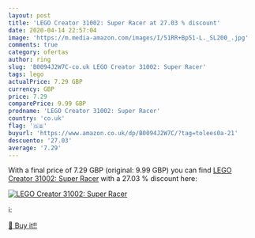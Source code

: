 ```yaml
---
layout: post
title: 'LEGO Creator 31002: Super Racer at 27.03 % discount'
date: 2020-04-14 22:57:04
image: 'https://m.media-amazon.com/images/I/51RR+Bp51-L._SL200_.jpg'
comments: true
category: ofertas
author: ring
slug: 'B0094J2W7C-co.uk LEGO Creator 31002: Super Racer'
tags: lego
actualPrice: 7.29 GBP
currency: GBP
price: 7.29
comparePrice: 9.99 GBP
prodname: 'LEGO Creator 31002: Super Racer'
country: 'co.uk'
flag: '🇬🇧'
buyurl: 'https://www.amazon.co.uk/dp/B0094J2W7C/?tag=tolees0a-21'
descuento: '27.03'
average: '7.29'
---
```


With a final price of 7.29 GBP (original: 9.99 GBP) you can find [LEGO Creator 31002: Super Racer](https://www.amazon.co.uk/dp/B0094J2W7C/?tag=tolees0a-21) with a  27.03 % discount here:

[![LEGO Creator 31002: Super Racer](https://m.media-amazon.com/images/I/51RR+Bp51-L._SL200_.jpg)](https://www.amazon.co.uk/dp/B0094J2W7C/?tag=tolees0a-21)

ℹ️:


[🛒 Buy it!!](https://www.amazon.co.uk/dp/B0094J2W7C/?tag=tolees0a-21)
